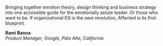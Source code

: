 Bringing together emotion theory, design thinking and business strategy into one accessible guide for the emotionally astute leader. Or those who want to be. If organizational EQ is the next revolution, Affected is its first blueprint.

**Rami Banna**<br>
_Product Manager, Google, Palo Alto, California_
